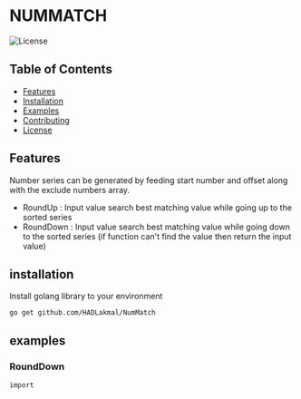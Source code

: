 # NUMMATCH

![License](https://img.shields.io/badge/License-MIT-blue.svg)

## Table of Contents

- [Features](#features)
- [Installation](#installation)
- [Examples](#examples)
- [Contributing](#contributing)
- [License](#license)

## Features

Number series can be generated by feeding start number and offset along with the exclude numbers array.

- RoundUp : Input value search best matching value while going up to the sorted series
- RoundDown : Input value search best matching value while going down to the sorted series (if function can't find the value then return the input value)

## installation
Install golang library to your environment 
```
go get github.com/HADLakmal/NumMatch
```

## examples

### RoundDown
```
import 
```

